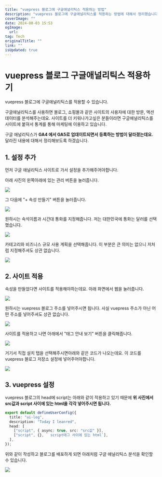 ```yaml
---
title: "vuepress 블로그에 구글애널리틱스 적용하는 방법"
description: "vuepress 블로그에 구글애널리틱스를 적용하는 방법에 대해서 정리했습니다"
coverImage: ""
date: 2024-08-03 15:53
ogImage:
  url:
tag: Tech
originalTitle: ""
link: ""
isUpdated: true
---
```


# vuepress 블로그 구글애널리틱스 적용하기

vuepress 블로그에 구글애널리틱스를 적용할 수 있습니다.

구글애널리틱스를 사용하면 블로그, 쇼핑몰과 같은 사이트의 사용자에 대한 방문, 액션 데이터를 분석해주는데요.
사이트를 더 키워나가고싶은 분들이라면 구글애널리틱스를 사이트에 붙혀서 통계를 통해 마케팅에 이용하고 있습니다.

구글 애널리틱스가 **GA4 에서 GA5로 업데이트되면서 등록하는 방법이 달라졌는데요.**
달라진 내용에 대해서 정리해보도록 하겠습니다.

## 1. 설정 추가

<!-- seedividend - 사각형 -->

<ins class="adsbygoogle"
     style="display:block"
     data-ad-client="ca-pub-4877378276818686"
     data-ad-slot="1898504329"
     data-ad-format="auto"
     data-full-width-responsive="true"></ins>

<script>
     (adsbygoogle = window.adsbygoogle || []).push({});
</script>

먼저 구글 애널리틱스 사이트로 가서 설정을 추가해주어야합니다.

아래 사진의 왼쪽아래에 있는 관리 버튼을 눌러줍니다.

<img src="/assets/img/2022-12-19-vuepress-블로그-구글애널리틱스-적용하기-2.png"  />

그 다음에 "+ 속성 만들기" 버튼을 눌러줍니다.

<img src="/assets/img/2022-12-19-vuepress-블로그-구글애널리틱스-적용하기-3.png"  />

<!-- seedividend - 사각형 -->

<ins class="adsbygoogle"
     style="display:block"
     data-ad-client="ca-pub-4877378276818686"
     data-ad-slot="1898504329"
     data-ad-format="auto"
     data-full-width-responsive="true"></ins>

<script>
     (adsbygoogle = window.adsbygoogle || []).push({});
</script>

원하시는 속석이름과 시간대 통화를 지정해줍니다.
저는 대한민국에 통화는 달러를 선택했습니다.

<img src="/assets/img/2022-12-19-vuepress-블로그-구글애널리틱스-적용하기-4.png"  />

카테고리와 비즈니스 규모 사용 계획을 선택해줍니다.
이 부분은 큰 의미는 없으니 저처럼 지정해주셔도 상관 없습니다.

<img src="/assets/img/2022-12-19-vuepress-블로그-구글애널리틱스-적용하기-5.png"  />

## 2. 사이트 적용

속성을 만들었다면 사이트를 적용해야하는데요. 아래 화면에서 웹을 눌러줍니다.

<img src="/assets/img/2022-12-19-vuepress-블로그-구글애널리틱스-적용하기-6.png"  />

원하시는 vuepress 블로그 주소를 넣어주시면 됩니다.
사실 vuepress 주소가 아닌 어떤 주소를 넣어주셔도 상관 없습니다.

<img src="/assets/img/2022-12-19-vuepress-블로그-구글애널리틱스-적용하기-7.png"  />

사이트를 적용하고 나면 아래에서 "태그 안내 보기" 버튼을 클릭해줍니다.

<img src="/assets/img/2022-12-19-vuepress-블로그-구글애널리틱스-적용하기-8.png"  />

거기서 직접 설치 탭을 선택해주시면아래와 같은 코드가 나오는데요. 이 코드를 vuepress 블로그 저장소 설정에 넣어주어야합니다.

<img src="/assets/img/2022-12-19-vuepress-블로그-구글애널리틱스-적용하기-9.png"  />

<!-- seedividend - 사각형 -->

<ins class="adsbygoogle"
     style="display:block"
     data-ad-client="ca-pub-4877378276818686"
     data-ad-slot="1898504329"
     data-ad-format="auto"
     data-full-width-responsive="true"></ins>

<script>
     (adsbygoogle = window.adsbygoogle || []).push({});
</script>

## 3. vuepress 설정

vuepress 블로그의 head에 script는 아래와 같이 적용하고 있기 때문에 **위 사진에서 src값과 script 사이에 있는 html을 각각 넣어주시면 됩니다.**

```ts
export default defineUserConfig({
  title: "ui-log",
  description: "Today I leanred",
  head: [
    ["script", { async: true, src: "src값" }],
    ["script", {}, ` script태그 사이에 있는 html`],
  ],
});
```

위와 같이 작성하고 블로그를 배포하게 되면 아래처럼 구글 애널리틱스 분석을 확인할 수 있습니다.

<img src="/assets/img/2022-12-19-vuepress-블로그-구글애널리틱스-적용하기-10.png"  />
